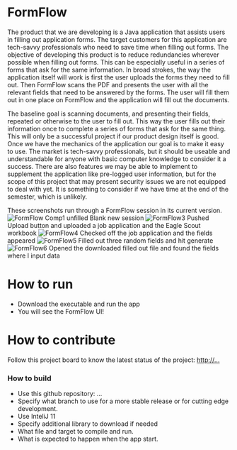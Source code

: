 # FormFlow
The product that we are developing is a Java application that assists users in filling out application forms. The target customers for this application are tech-savvy professionals who need to save time when filling out forms. The objective of developing this product is to reduce redundancies wherever possible when filling out forms. This can be especially useful in a series of forms that ask for the same information. In broad strokes, the way the application itself will work is first the user uploads the forms they need to fill out. Then FormFlow scans the PDF and presents the user with all the relevant fields that need to be answered by the forms. The user will fill them out in one place on FormFlow and the application will fill out the documents. 

The baseline goal is scanning documents, and presenting their fields, repeated or otherwise to the user to fill out. This way the user fills out their information once to complete a series of forms that ask for the same thing. This will only be a successful project if our product design itself is good. Once we have the mechanics of the application our goal is to make it easy to use. The market is tech-savvy professionals, but it should be useable and understandable for anyone with basic computer knowledge to consider it a success. There are also features we may be able to implement to supplement the application like pre-logged user information, but for the scope of this project that may present security issues we are not equipped to deal with yet. It is something to consider if we have time at the end of the semester, which is unlikely. 

These screenshots run through a FormFlow session in its current version.
![FormFlow Comp1 unfilled](https://github.com/cis3296f23/03-formflow/assets/93154019/40591ca4-184a-48a9-abc1-8bec5dd6dacf)
Blank new session
![FormFlow3](https://github.com/cis3296f23/03-formflow/assets/93154019/5c0059bb-4338-4a2d-b4c1-53690a8c7088)
Pushed Upload button and uploaded a job application and the Eagle Scout workbook
![FormFlow4](https://github.com/cis3296f23/03-formflow/assets/93154019/a067d6db-cb8c-4180-839b-ff09b20b1200)
Checked off the job application and the fields appeared
![FormFlow5](https://github.com/cis3296f23/03-formflow/assets/93154019/34760299-f5a3-414e-9318-dee05fc58db7)
Filled out three random fields and hit generate
![FormFlow6](https://github.com/cis3296f23/03-formflow/assets/93154019/6359424a-37d0-430e-b810-5f5353e69e43)
Opened the downloaded filled out file and found the fields where I input data

# How to run
- Download the executable and run the app
- You will see the FormFlow UI!

# How to contribute
Follow this project board to know the latest status of the project: [http://...]([http://...])  

### How to build
- Use this github repository: ... 
- Specify what branch to use for a more stable release or for cutting edge development.  
- Use InteliJ 11
- Specify additional library to download if needed 
- What file and target to compile and run. 
- What is expected to happen when the app start. 
